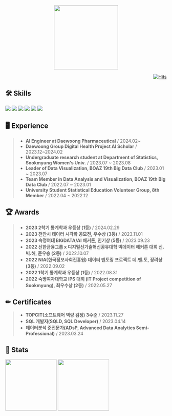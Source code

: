 <div align="center">

<a href="https://github.com/devxb/gitanimals">
  <img src="https://render.gitanimals.org/farms/daunJJ" height="200em"/>
</a>

<div align="right">

[![Hits](https://hits.seeyoufarm.com/api/count/incr/badge.svg?url=https%3A%2F%2Fgithub.com%2FdaunJJ&count_bg=%23EBD6FF&title_bg=%23BF7BFF&icon=smugmug.svg&icon_color=%23282828&title=hits&edge_flat=false)](https://hits.seeyoufarm.com)

</div> 

</div>


## 🛠️ Skills
<p>
<img src="https://img.shields.io/badge/python-3776AB?style=for-the-badge&logo=python&logoColor=white"/>
<img src="https://img.shields.io/badge/mysql-4479A1?style=for-the-badge&logo=mysql&logoColor=white"/>
<img src="https://img.shields.io/badge/R-276DC3?style=for-the-badge&logo=R&logoColor=white"/>
<img src="https://img.shields.io/badge/SAS-0072C6?style=for-the-badge&logo=SAS&logoColor=blue"/>
<img src="https://img.shields.io/badge/Tableau-E97627?style=for-the-badge&logo=Tableau&logoColor=white"/>
<img src="https://img.shields.io/badge/C-276DC3?style=for-the-badge&logo=C&logoColor=white">
</p>

## 🖥️ Experience 
> * **AI Engineer at Daewoong Pharmaceutical** / 2024.02~
> * **Daewoong Group Digital Health Project AI Scholar** / 2023.12~2024.02
> * **Undergraduate research student at Department of Statistics, Sookmyung Women's Univ.** / 2023.07 ~ 2023.08
> * **Leader of Data Visualization, BOAZ 19th Big Data Club** / 2023.01 ~ 2023.07
> * **Team Member in Data Analysis and Visualization, BOAZ 19th Big Data Club** / 2022.07 ~ 2023.01
> * **University Student Statistical Education Volunteer Group, 8th Member** / 2022.04 ~ 2022.12

## 🏆 Awards
>* **2023 2학기 통계학과 우등상 (1등)** / 2024.02.29
>* **2023 천안시 데이터 시각화 공모전, 우수상 (3등)** / 2023.11.01
>* **2023 숙명여대 BIGDATA/AI 해커톤, 인기상 (5등)** / 2023.09.23
>* **2022 신한금융그룹 x 디지털신기술혁신공유대학 빅데이터 해커톤 대회 신.빅.해, 준우승 (2등)** / 2022.10.07
>* **2022 NIA(한국정보사회진흥원) 데이터 멘토링 프로젝트 데.멘.토, 장려상 (3등)** / 2022.09.02
>* **2022 1학기 통계학과 우등상 (1등)** / 2022.08.31
>* **2022 숙명여자대학교 IPS 대회 (IT Project competition of Sookmyung), 최우수상 (2등)** / 2022.05.27
  
##  ✏ Certificates
> * **TOPCIT(소프트웨어 역량 검정) 3수준** / 2023.11.27
> * **SQL 개발자(SQLD, SQL Developer)** / 2023.04.14
> * **데이터분석 준전문가(ADsP, Advanced Data Analytics Semi-Professional)** / 2023.03.24

## 🌱 Stats
<p>
<img height="160em" src="http://mazassumnida.wtf/api/v2/generate_badge?boj=dujeong49">
<img height="160em" src="https://github-readme-stats.vercel.app/api/top-langs/?username=daunJJ&layout=compact&theme=dracula">
</p>
